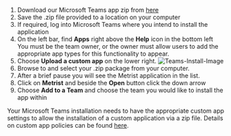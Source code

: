 1. Download our Microsoft Teams app zip from [here](/distributions/%2Fapps%2F)
2. Save the .zip file provided to a location on your computer
3. If required, log into Microsoft Teams where you intend to install the application
4. On the left bar, find **Apps** right above the **Help** icon in the bottom left
   You must be the team owner, or the owner must allow users to add the appropriate app types for this functionality to appear.
5. Choose **Upload a custom app** on the lower right.
    ![Teams-Install-Image](/images/teams-install.png)
6. Browse to and select your .zip package from your computer.
7. After a brief pause you will see the Metrist application in the list.
8. Click on **Metrist** and beside the **Open** button click the down arrow
9. Choose **Add to a Team** and choose the team you would like to install the app within

Your Microsoft Teams installation needs to have the appropriate custom app settings to allow the installation of a custom application via a zip file. Details on custom app policies can be found [here](https://docs.microsoft.com/en-us/microsoftteams/teams-custom-app-policies-and-settings).
